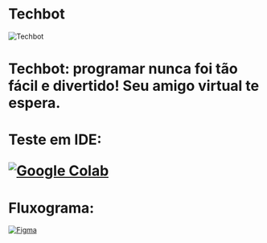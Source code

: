 # Techbot
![Techbot](https://raw.githubusercontent.com/ppmalta/Techbot/d3808822746b4e1ccf56dc7b7d1743eb37bdc764/Techbot.svg)
<h1>Techbot: programar nunca foi tão fácil e divertido! Seu amigo virtual te espera.<h1>
 Teste em IDE:
  
[![Google Colab](https://img.shields.io/badge/Colab-%23000000?style=for-the-badge&logo=googlecolab&logoColor=%23F9AB00&logoSize=auto&labelColor=rgba&color=%230d0e0d)](https://colab.research.google.com/drive/13s7Yl_F1jbKpQU4mk4iO5Ss--c-z70VT?usp=sharing) 
  
# Fluxograma:

[![Figma](https://img.shields.io/badge/figma-%23F24E1E.svg?style=for-the-badge&logo=figma&logoColor=white)](https://www.figma.com/board/u17qU3kdVFHs1CLjdEsWGr/ChatBot-Tech?node-id=0-1&t=iUiqyxkIlpfCEbcj-1)
